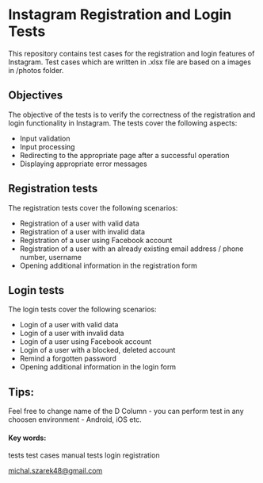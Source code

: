 # Instagram Registration and Login Tests

This repository contains test cases for the registration and login features of Instagram. Test cases which are written in .xlsx file are based on a images in /photos folder.

## Objectives

The objective of the tests is to verify the correctness of the registration and login functionality in Instagram. The tests cover the following aspects:

- Input validation
- Input processing
- Redirecting to the appropriate page after a successful operation
- Displaying appropriate error messages

## Registration tests

The registration tests cover the following scenarios:

- Registration of a user with valid data
- Registration of a user with invalid data
- Registration of a user using Facebook account
- Registration of a user with an already existing email address / phone number, username
- Opening additional information in the registration form

## Login tests

The login tests cover the following scenarios:

- Login of a user with valid data
- Login of a user with invalid data
- Login of a user using Facebook account
- Login of a user with a blocked, deleted account
- Remind a forgotten password
- Opening additional information in the login form

## Tips:

Feel free to change name of the D Column - you can perform test in any choosen environment - Android, iOS etc.



#### Key words:

tests test cases manual tests login registration

michal.szarek48@gmail.com



